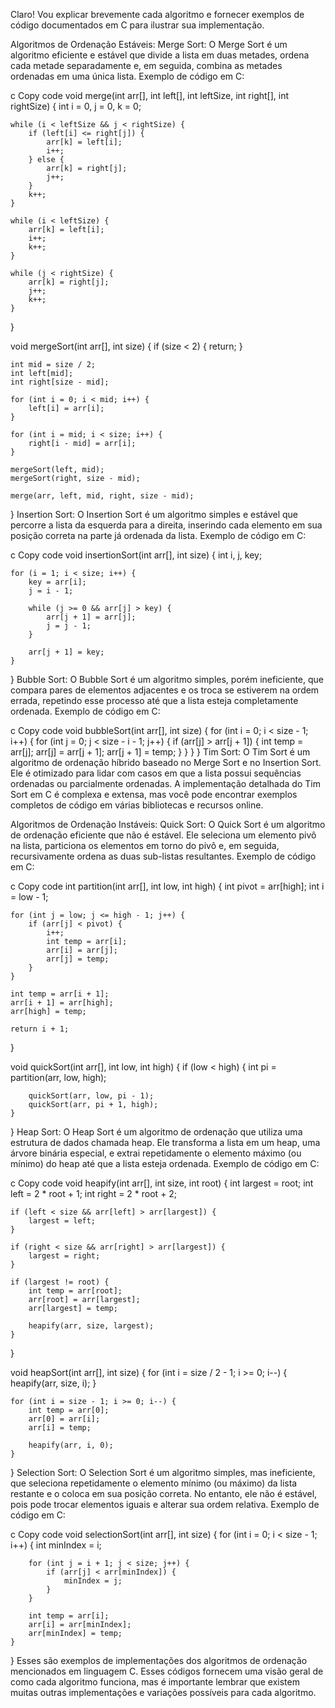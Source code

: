 Claro! Vou explicar brevemente cada algoritmo e fornecer exemplos de código documentados em C para ilustrar sua implementação.

Algoritmos de Ordenação Estáveis:
Merge Sort:
O Merge Sort é um algoritmo eficiente e estável que divide a lista em duas metades, ordena cada metade separadamente e, em seguida, combina as metades ordenadas em uma única lista.
Exemplo de código em C:

c
Copy code
void merge(int arr[], int left[], int leftSize, int right[], int rightSize) {
    int i = 0, j = 0, k = 0;
    
    while (i < leftSize && j < rightSize) {
        if (left[i] <= right[j]) {
            arr[k] = left[i];
            i++;
        } else {
            arr[k] = right[j];
            j++;
        }
        k++;
    }
    
    while (i < leftSize) {
        arr[k] = left[i];
        i++;
        k++;
    }
    
    while (j < rightSize) {
        arr[k] = right[j];
        j++;
        k++;
    }
}

void mergeSort(int arr[], int size) {
    if (size < 2) {
        return;
    }
    
    int mid = size / 2;
    int left[mid];
    int right[size - mid];
    
    for (int i = 0; i < mid; i++) {
        left[i] = arr[i];
    }
    
    for (int i = mid; i < size; i++) {
        right[i - mid] = arr[i];
    }
    
    mergeSort(left, mid);
    mergeSort(right, size - mid);
    
    merge(arr, left, mid, right, size - mid);
}
Insertion Sort:
O Insertion Sort é um algoritmo simples e estável que percorre a lista da esquerda para a direita, inserindo cada elemento em sua posição correta na parte já ordenada da lista.
Exemplo de código em C:

c
Copy code
void insertionSort(int arr[], int size) {
    int i, j, key;
    
    for (i = 1; i < size; i++) {
        key = arr[i];
        j = i - 1;
        
        while (j >= 0 && arr[j] > key) {
            arr[j + 1] = arr[j];
            j = j - 1;
        }
        
        arr[j + 1] = key;
    }
}
Bubble Sort:
O Bubble Sort é um algoritmo simples, porém ineficiente, que compara pares de elementos adjacentes e os troca se estiverem na ordem errada, repetindo esse processo até que a lista esteja completamente ordenada.
Exemplo de código em C:

c
Copy code
void bubbleSort(int arr[], int size) {
    for (int i = 0; i < size - 1; i++) {
        for (int j = 0; j < size - i - 1; j++) {
            if (arr[j] > arr[j + 1]) {
                int temp = arr[j];
                arr[j] = arr[j + 1];
                arr[j + 1] = temp;
            }
        }
    }
}
Tim Sort:
O Tim Sort é um algoritmo de ordenação híbrido baseado no Merge Sort e no Insertion Sort. Ele é otimizado para lidar com casos em que a lista possui sequências ordenadas ou parcialmente ordenadas.
A implementação detalhada do Tim Sort em C é complexa e extensa, mas você pode encontrar exemplos completos de código em várias bibliotecas e recursos online.

Algoritmos de Ordenação Instáveis:
Quick Sort:
O Quick Sort é um algoritmo de ordenação eficiente que não é estável. Ele seleciona um elemento pivô na lista, particiona os elementos em torno do pivô e, em seguida, recursivamente ordena as duas sub-listas resultantes.
Exemplo de código em C:

c
Copy code
int partition(int arr[], int low, int high) {
    int pivot = arr[high];
    int i = low - 1;
    
    for (int j = low; j <= high - 1; j++) {
        if (arr[j] < pivot) {
            i++;
            int temp = arr[i];
            arr[i] = arr[j];
            arr[j] = temp;
        }
    }
    
    int temp = arr[i + 1];
    arr[i + 1] = arr[high];
    arr[high] = temp;
    
    return i + 1;
}

void quickSort(int arr[], int low, int high) {
    if (low < high) {
        int pi = partition(arr, low, high);
        
        quickSort(arr, low, pi - 1);
        quickSort(arr, pi + 1, high);
    }
}
Heap Sort:
O Heap Sort é um algoritmo de ordenação que utiliza uma estrutura de dados chamada heap. Ele transforma a lista em um heap, uma árvore binária especial, e extrai repetidamente o elemento máximo (ou mínimo) do heap até que a lista esteja ordenada.
Exemplo de código em C:

c
Copy code
void heapify(int arr[], int size, int root) {
    int largest = root;
    int left = 2 * root + 1;
    int right = 2 * root + 2;
    
    if (left < size && arr[left] > arr[largest]) {
        largest = left;
    }
    
    if (right < size && arr[right] > arr[largest]) {
        largest = right;
    }
    
    if (largest != root) {
        int temp = arr[root];
        arr[root] = arr[largest];
        arr[largest] = temp;
        
        heapify(arr, size, largest);
    }
}

void heapSort(int arr[], int size) {
    for (int i = size / 2 - 1; i >= 0; i--) {
        heapify(arr, size, i);
    }
    
    for (int i = size - 1; i >= 0; i--) {
        int temp = arr[0];
        arr[0] = arr[i];
        arr[i] = temp;
        
        heapify(arr, i, 0);
    }
}
Selection Sort:
O Selection Sort é um algoritmo simples, mas ineficiente, que seleciona repetidamente o elemento mínimo (ou máximo) da lista restante e o coloca em sua posição correta. No entanto, ele não é estável, pois pode trocar elementos iguais e alterar sua ordem relativa.
Exemplo de código em C:

c
Copy code
void selectionSort(int arr[], int size) {
    for (int i = 0; i < size - 1; i++) {
        int minIndex = i;
        
        for (int j = i + 1; j < size; j++) {
            if (arr[j] < arr[minIndex]) {
                minIndex = j;
            }
        }
        
        int temp = arr[i];
        arr[i] = arr[minIndex];
        arr[minIndex] = temp;
    }
}
Esses são exemplos de implementações dos algoritmos de ordenação mencionados em linguagem C. Esses códigos fornecem uma visão geral de como cada algoritmo funciona, mas é importante lembrar que existem muitas outras implementações e variações possíveis para cada algoritmo.
